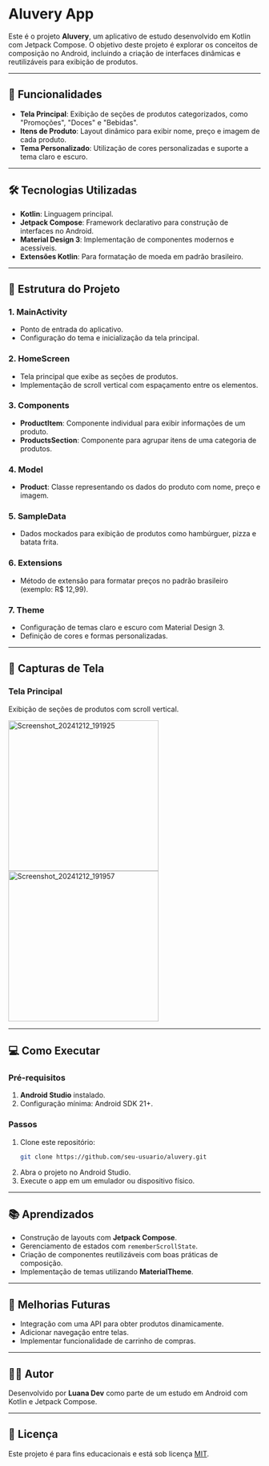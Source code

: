 # Aluvery App

Este é o projeto **Aluvery**, um aplicativo de estudo desenvolvido em Kotlin com Jetpack Compose. O objetivo deste projeto é explorar os conceitos de composição no Android, incluindo a criação de interfaces dinâmicas e reutilizáveis para exibição de produtos.

---

## 🚀 Funcionalidades

- **Tela Principal**: Exibição de seções de produtos categorizados, como "Promoções", "Doces" e "Bebidas".
- **Itens de Produto**: Layout dinâmico para exibir nome, preço e imagem de cada produto.
- **Tema Personalizado**: Utilização de cores personalizadas e suporte a tema claro e escuro.

---

## 🛠️ Tecnologias Utilizadas

- **Kotlin**: Linguagem principal.
- **Jetpack Compose**: Framework declarativo para construção de interfaces no Android.
- **Material Design 3**: Implementação de componentes modernos e acessíveis.
- **Extensões Kotlin**: Para formatação de moeda em padrão brasileiro.

---

## 🔧 Estrutura do Projeto

### 1. **MainActivity**
- Ponto de entrada do aplicativo.
- Configuração do tema e inicialização da tela principal.

### 2. **HomeScreen**
- Tela principal que exibe as seções de produtos.
- Implementação de scroll vertical com espaçamento entre os elementos.

### 3. **Components**
- **ProductItem**: Componente individual para exibir informações de um produto.
- **ProductsSection**: Componente para agrupar itens de uma categoria de produtos.

### 4. **Model**
- **Product**: Classe representando os dados do produto com nome, preço e imagem.

### 5. **SampleData**
- Dados mockados para exibição de produtos como hambúrguer, pizza e batata frita.

### 6. **Extensions**
- Método de extensão para formatar preços no padrão brasileiro (exemplo: R$ 12,99).

### 7. **Theme**
- Configuração de temas claro e escuro com Material Design 3.
- Definição de cores e formas personalizadas.

---

## 🎨 Capturas de Tela

### Tela Principal
Exibição de seções de produtos com scroll vertical.

<img src="https://github.com/user-attachments/assets/67ff3425-e5e2-4d9e-9f66-c806038c235f" alt="Screenshot_20241212_191925" width="300">         

<img src="https://github.com/user-attachments/assets/2fd20d4b-7fea-4887-90fb-686278477ff6" alt="Screenshot_20241212_191957" width="300">


---

## 💻 Como Executar

### Pré-requisitos
1. **Android Studio** instalado.
2. Configuração mínima: Android SDK 21+.

### Passos
1. Clone este repositório:
   ```bash
   git clone https://github.com/seu-usuario/aluvery.git
   ```
2. Abra o projeto no Android Studio.
3. Execute o app em um emulador ou dispositivo físico.

---

## 📚 Aprendizados

- Construção de layouts com **Jetpack Compose**.
- Gerenciamento de estados com `rememberScrollState`.
- Criação de componentes reutilizáveis com boas práticas de composição.
- Implementação de temas utilizando **MaterialTheme**.

---

## 🔮 Melhorias Futuras

- Integração com uma API para obter produtos dinamicamente.
- Adicionar navegação entre telas.
- Implementar funcionalidade de carrinho de compras.

---

## 🧑‍💻 Autor

Desenvolvido por **Luana Dev** como parte de um estudo em Android com Kotlin e Jetpack Compose.

---

## 📝 Licença

Este projeto é para fins educacionais e está sob licença [MIT](https://opensource.org/licenses/MIT).
